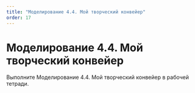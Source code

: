 ```yaml
---
title: "Моделирование 4.4. Мой творческий конвейер"
order: 17
---
```


# Моделирование 4.4. Мой творческий конвейер

Выполните Моделирование 4.4. Мой творческий конвейер в рабочей тетради.